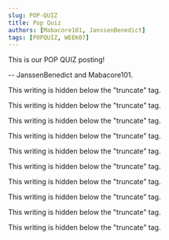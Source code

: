 ```yaml
---
slug: POP-QUIZ
title: Pop Quiz
authors: [Mabacore101, JanssenBenedict]
tags: [POPQUIZ, WEEK07]
---
```


This is our POP QUIZ posting!

-- JanssenBenedict and Mabacore101.

<!--truncate-->

This writing is hidden below the "truncate" tag.

This writing is hidden below the "truncate" tag.

This writing is hidden below the "truncate" tag.

This writing is hidden below the "truncate" tag.

This writing is hidden below the "truncate" tag.

This writing is hidden below the "truncate" tag.

This writing is hidden below the "truncate" tag.

This writing is hidden below the "truncate" tag.

This writing is hidden below the "truncate" tag.

This writing is hidden below the "truncate" tag.
